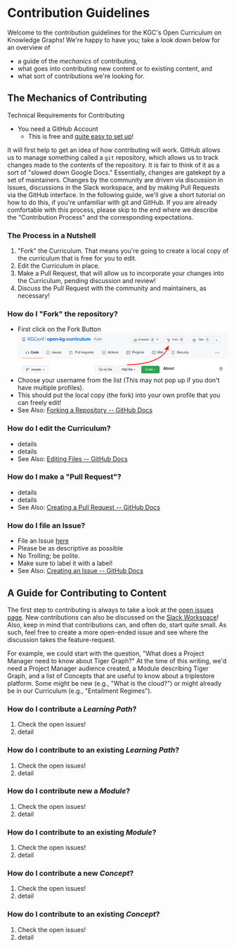 # Contribution Guidelines
Welcome to the contribution guidelines for the KGC's Open Curriculum on Knowledge Graphs! We're happy to have you; take a look down below for an overview of
* a guide of the _mechanics_ of contributing,
* what goes into contributing new content or to existing content, and
* what sort of contributions we're looking for.

## The Mechanics of Contributing
Technical Requirements for Contributing
- You need a GitHub Account
  - This is free and [quite easy to set up](https://docs.github.com/en/get-started/signing-up-for-github/signing-up-for-a-new-github-account)!

It will first help to get an idea of how contributing will work. GitHub allows us to manage something called a `git` repository, which allows us to track changes made to the contents of the repository. It is fair to think of it as a sort of "slowed down Google Docs." Essentially, changes are gatekept by a set of maintainers. Changes by the community are driven via discussion in Issues, discussions in the Slack workspace, and by making Pull Requests via the GitHub interface. In the following guide, we'll give a short tutorial on how to do this, if you're unfamiliar with git and GitHub. If you are already comfortable with this process, please skip to the end where we describe the "Contribution Process" and the corresponding expectations.

### The Process in a Nutshell
1. "Fork" the Curriculum. That means you're going to create a local copy of the curriculum that is free for you to edit.
2. Edit the Curriculum in place. 
3. Make a Pull Request, that will allow us to incorporate your changes into the Curriculum, pending discussion and review!
4. Discuss the Pull Request with the community and maintainers, as necessary!

### How do I "Fork" the repository?
* First click on the Fork Button
![Fork Button](./fork-button.png)
* Choose your username from the list (This may not pop up if you don't have multiple profiles).
* This should put the local copy (the fork) into your own profile that you can freely edit!
* See Also: [Forking a Repository -- GitHub Docs](https://docs.github.com/en/get-started/quickstart/fork-a-repo)

### How do I edit the Curriculum?
* details
* details
* See Also: [Editing Files -- GitHub Docs](https://docs.github.com/en/repositories/working-with-files/managing-files/editing-files)

### How do I make a "Pull Request"?
* details
* details
* See Also: [Creating a Pull Request -- GitHub Docs](https://docs.github.com/en/pull-requests/collaborating-with-pull-requests/proposing-changes-to-your-work-with-pull-requests/creating-a-pull-request)

### How do I file an Issue?
* File an Issue [here](https://github.com/KGConf/open-kg-curriculum/issues)
* Please be as descriptive as possible
* No Trolling; be polite.
* Make sure to label it with a label!
* See Also: [Creating an Issue -- GitHub Docs](https://docs.github.com/en/issues/tracking-your-work-with-issues/creating-an-issue)

## A Guide for Contributing to Content
The first step to contributing is always to take a look at the [open issues page](https://github.com/KGConf/open-kg-curriculum/issues). New contributions can also be discussed on the [Slack Workspace]()! Also, keep in mind that contributions can, and often do, start quite small. As such, feel free to create a more open-ended issue and see where the discussion takes the feature-request.

For example, we could start with the question, "What does a Project Manager need to know about Tiger Graph?" At the time of this writing, we'd need a Project Manager audience created, a Module describing Tiger Graph, and a list of Concepts that are useful to know about a triplestore platform. Some might be new (e.g., "What is the cloud?") or might already be in our Curriculum (e.g., "Entailment Regimes").

### How do I contribute a _Learning Path_?
1. Check the open issues!
2. detail

### How do I contribute to an existing _Learning Path_?
1. Check the open issues!
2. detail

### How do I contribute new a _Module_?
1. Check the open issues!
2. detail

### How do I contribute to an existing _Module_?
1. Check the open issues!
2. detail

### How do I contribute a new _Concept_?
1. Check the open issues!
2. detail

### How do I contribute to an existing _Concept_?
1. Check the open issues!
2. detail
